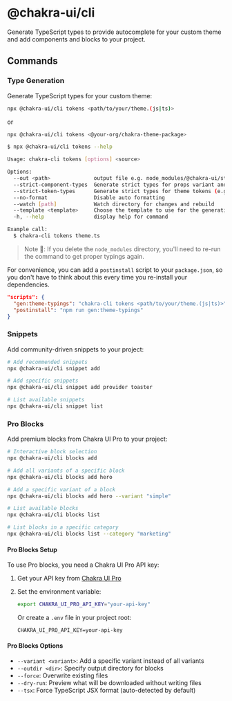 # @chakra-ui/cli

Generate TypeScript types to provide autocomplete for your custom theme and add
components and blocks to your project.

## Commands

### Type Generation

Generate TypeScript types for your custom theme:

```sh
npx @chakra-ui/cli tokens <path/to/your/theme.(js|ts)>
```

or

```sh
npx @chakra-ui/cli tokens <@your-org/chakra-theme-package>
```

```sh
$ npx @chakra-ui/cli tokens --help

Usage: chakra-cli tokens [options] <source>

Options:
  --out <path>              output file e.g. node_modules/@chakra-ui/styled-system/dist/declarations/src/theming.types.d.ts
  --strict-component-types  Generate strict types for props variant and size
  --strict-token-types      Generate strict types for theme tokens (e.g. color, spacing)
  --no-format               Disable auto formatting
  --watch [path]            Watch directory for changes and rebuild
  --template <template>     Choose the template to use for the generation (choices: "default", "augmentation", default: "default"
  -h, --help                display help for command

Example call:
  $ chakra-cli tokens theme.ts
```

> Note 🚨: If you delete the `node_modules` directory, you'll need to re-run the
> command to get proper typings again.

For convenience, you can add a `postinstall` script to your `package.json`, so
you don't have to think about this every time you re-install your dependencies.

```json title="package.json"
"scripts": {
  "gen:theme-typings": "chakra-cli tokens <path/to/your/theme.(js|ts)>",
  "postinstall": "npm run gen:theme-typings"
}
```

### Snippets

Add community-driven snippets to your project:

```sh
# Add recommended snippets
npx @chakra-ui/cli snippet add

# Add specific snippets
npx @chakra-ui/cli snippet add provider toaster

# List available snippets
npx @chakra-ui/cli snippet list
```

### Pro Blocks

Add premium blocks from Chakra UI Pro to your project:

```sh
# Interactive block selection
npx @chakra-ui/cli blocks add

# Add all variants of a specific block
npx @chakra-ui/cli blocks add hero

# Add a specific variant of a block
npx @chakra-ui/cli blocks add hero --variant "simple"

# List available blocks
npx @chakra-ui/cli blocks list

# List blocks in a specific category
npx @chakra-ui/cli blocks list --category "marketing"
```

#### Pro Blocks Setup

To use Pro blocks, you need a Chakra UI Pro API key:

1. Get your API key from [Chakra UI Pro](https://pro.chakra-ui.com)
2. Set the environment variable:

   ```sh
   export CHAKRA_UI_PRO_API_KEY="your-api-key"
   ```

   Or create a `.env` file in your project root:

   ```env
   CHAKRA_UI_PRO_API_KEY=your-api-key
   ```

#### Pro Blocks Options

- `--variant <variant>`: Add a specific variant instead of all variants
- `--outdir <dir>`: Specify output directory for blocks
- `--force`: Overwrite existing files
- `--dry-run`: Preview what will be downloaded without writing files
- `--tsx`: Force TypeScript JSX format (auto-detected by default)
